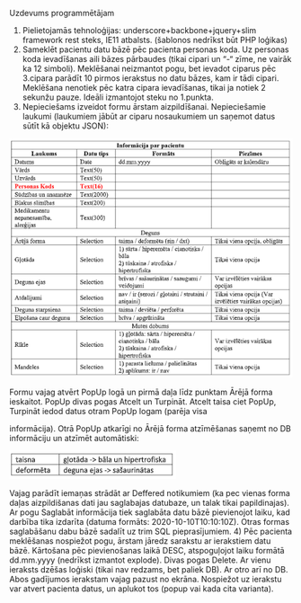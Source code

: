 Uzdevums programmētājam

1) Pielietojamās tehnoloģijas: underscore+backbone+jquery+slim framework rest steks, IE11 atbalsts.
   (šablonos nedrīkst būt PHP loģikas)
2) Sameklēt pacientu datu bāzē pēc pacienta personas koda. Uz personas koda ievadīšanas aili bāzes
   pārbaudes (tikai cipari un “-“ zīme, ne vairāk ka 12 simboli). Meklēšanai neizmantot pogu, bet ievadot
   ciparus pēc 3.cipara parādīt 10 pirmos ierakstus no datu bāzes, kam ir tādi cipari. Meklēšana nenotiek pēc
   katra cipara ievadīšanas, tikai ja notiek 2 sekunžu pauze. Ideāli izmantojot steku no 1.punkta.
3) Nepieciešams izveidot formu ārstam aizpildīšanai. Nepieciešamie laukumi (laukumiem jābūt ar ciparu
   nosaukumiem un saņemot datus sūtīt kā objektu JSON):

<img src="image2.png">

Formu vajag atvērt PopUp logā un pirmā daļa līdz punktam Ārējā forma ieskaitot. PopUp divas pogas
Atcelt un Turpināt. Atcelt taisa ciet PopUp, Turpināt iedod datus otram PopUp logam (parēja visa

informācija). Otrā PopUp atkarīgi no Ārējā forma atzīmēšanas saņemt no DB informāciju un atzīmēt
automātiski:

<img src="image1.png">

Vajag parādīt iemaņas strādāt ar Deffered notikumiem (ka pec vienas forma daļas aizpildišanas dati jau
saglabajas datubaze, un talak tikai papildinajas). Ar pogu Saglabāt informācija tiek saglabāta datu bāzē
pievienojot laiku, kad darbība tika izdarīta (datuma formāts: 2020-10-10T10:10:10Z). Otras formas
saglabāšanu dabu bāzē sadalīt uz trim SQL pieprasījumiem.
4) Pēc pacienta meklēšanas nospiežot pogu, ārstam jāredz sarakstu ar ierakstiem datu bāzē. Kārtošana pēc
   pievienošanas laikā DESC, atspoguļojot laiku formātā dd.mm.yyyy (nedrīkst izmantot explode). Divas
   pogas Delete. Ar vienu ieraksts dzēšas loģiski (tikai nav redzams, bet paliek DB). Ar otro arī no DB.
   Abos gadījumos ierakstam vajag pazust no ekrāna. 
   Nospiežot uz ierakstu var atvert pacienta datus, un aplukot tos (popup vai kada cita varianta).